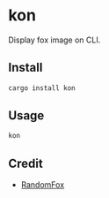 # kon

Display fox image on CLI.

## Install

```sh
cargo install kon
```

## Usage

```sh
kon
```

## Credit

- [RandomFox](https://randomfox.ca/)

